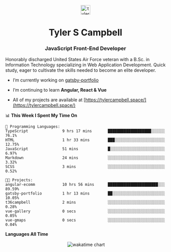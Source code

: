 <p align="center">
<a href="https://linkedin.com/in/tyler-campbell36" target="blank"><img align="center" src="https://cdn.jsdelivr.net/npm/simple-icons@3.0.1/icons/linkedin.svg" alt="tyler-campbell36" height="30" width="30" /></a>
</p>
<h1 align="center">Tyler S Campbell</h1>
<h3 align="center">JavaScript Front-End Developer</h3>

<p>
Honorably discharged United States Air Force veteran with a B.Sc. in Information Technology specializing in Web Application Development. Quick study, eager to cultivate the skills needed to become an elite developer. 
</p>

- I’m currently working on [gatsby-portfolio](https://github.com/t36campbell/gatsby-portfolio)

- I’m continuing to learn **Angular, React & Vue**

- All of my projects are available at [https://tylercampbell.space/](https://tylercampbell.space/)

<!--START_SECTION:waka-->
📊 **This Week I Spent My Time On** 

```text
💬 Programming Languages: 
TypeScript               9 hrs 17 mins       ███████████████████░░░░░░   76.1% 
HTML                     1 hr 33 mins        ███░░░░░░░░░░░░░░░░░░░░░░   12.75% 
JavaScript               51 mins             █░░░░░░░░░░░░░░░░░░░░░░░░   6.97% 
Markdown                 24 mins             ░░░░░░░░░░░░░░░░░░░░░░░░░   3.32% 
SCSS                     3 mins              ░░░░░░░░░░░░░░░░░░░░░░░░░   0.52%

🐱‍💻 Projects: 
angular-ecomm            10 hrs 56 mins      ██████████████████████░░░   89.59% 
gatsby-portfolio         1 hr 13 mins        ██░░░░░░░░░░░░░░░░░░░░░░░   10.05% 
t36campbell              2 mins              ░░░░░░░░░░░░░░░░░░░░░░░░░   0.28% 
vue-gallery              0 secs              ░░░░░░░░░░░░░░░░░░░░░░░░░   0.05% 
vue-gmaps                0 secs              ░░░░░░░░░░░░░░░░░░░░░░░░░   0.04%

```


<!--END_SECTION:waka-->
**Languages All Time** 
<p align="center">&nbsp;<img align="center" alt="wakatime chart"
src="https://wakatime.com/share/@738aac7f-8868-4bc3-a1df-4c36703ee4b6/f86255e0-cf1e-483e-9ae4-5c0fdb9a56f8.png"/></p>


